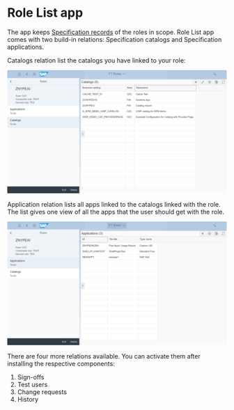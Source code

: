 # Role List app

The app keeps [Specification records](../../specification-records.md) of the roles in scope. Role List app comes with two build-in relations: Specification catalogs and Specification applications. 

Catalogs relation list the catalogs you have linked to your role:

[![](res/ro-cats.png)](res/ro-cats.png)

Application relation lists all apps linked to the catalogs linked with the role. The list gives one view of all the apps that the user should get with the role.

[![](res/ro-apps.png)](res/ro-apps.png)

There are four more relations available. You can activate them after installing the respective components:

1. Sign-offs
2. Test users
3. Change requests
4. History